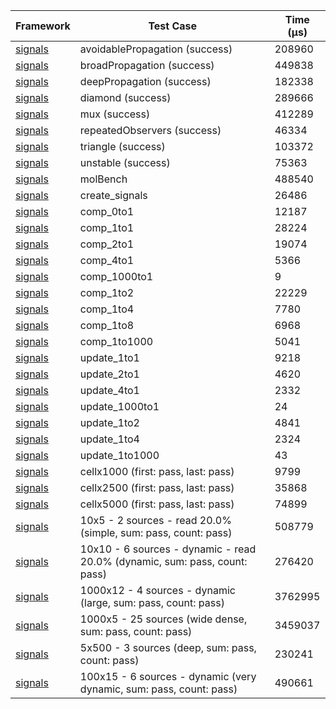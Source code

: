 | Framework | Test Case | Time (μs) |
| --- | --- | --- |
| [signals](https://github.com/rodydavis/signals.dart) | avoidablePropagation (success) | 208960 |
| [signals](https://github.com/rodydavis/signals.dart) | broadPropagation (success) | 449838 |
| [signals](https://github.com/rodydavis/signals.dart) | deepPropagation (success) | 182338 |
| [signals](https://github.com/rodydavis/signals.dart) | diamond (success) | 289666 |
| [signals](https://github.com/rodydavis/signals.dart) | mux (success) | 412289 |
| [signals](https://github.com/rodydavis/signals.dart) | repeatedObservers (success) | 46334 |
| [signals](https://github.com/rodydavis/signals.dart) | triangle (success) | 103372 |
| [signals](https://github.com/rodydavis/signals.dart) | unstable (success) | 75363 |
| [signals](https://github.com/rodydavis/signals.dart) | molBench | 488540 |
| [signals](https://github.com/rodydavis/signals.dart) | create_signals | 26486 |
| [signals](https://github.com/rodydavis/signals.dart) | comp_0to1 | 12187 |
| [signals](https://github.com/rodydavis/signals.dart) | comp_1to1 | 28224 |
| [signals](https://github.com/rodydavis/signals.dart) | comp_2to1 | 19074 |
| [signals](https://github.com/rodydavis/signals.dart) | comp_4to1 | 5366 |
| [signals](https://github.com/rodydavis/signals.dart) | comp_1000to1 | 9 |
| [signals](https://github.com/rodydavis/signals.dart) | comp_1to2 | 22229 |
| [signals](https://github.com/rodydavis/signals.dart) | comp_1to4 | 7780 |
| [signals](https://github.com/rodydavis/signals.dart) | comp_1to8 | 6968 |
| [signals](https://github.com/rodydavis/signals.dart) | comp_1to1000 | 5041 |
| [signals](https://github.com/rodydavis/signals.dart) | update_1to1 | 9218 |
| [signals](https://github.com/rodydavis/signals.dart) | update_2to1 | 4620 |
| [signals](https://github.com/rodydavis/signals.dart) | update_4to1 | 2332 |
| [signals](https://github.com/rodydavis/signals.dart) | update_1000to1 | 24 |
| [signals](https://github.com/rodydavis/signals.dart) | update_1to2 | 4841 |
| [signals](https://github.com/rodydavis/signals.dart) | update_1to4 | 2324 |
| [signals](https://github.com/rodydavis/signals.dart) | update_1to1000 | 43 |
| [signals](https://github.com/rodydavis/signals.dart) | cellx1000 (first: pass, last: pass) | 9799 |
| [signals](https://github.com/rodydavis/signals.dart) | cellx2500 (first: pass, last: pass) | 35868 |
| [signals](https://github.com/rodydavis/signals.dart) | cellx5000 (first: pass, last: pass) | 74899 |
| [signals](https://github.com/rodydavis/signals.dart) | 10x5 - 2 sources - read 20.0% (simple, sum: pass, count: pass) | 508779 |
| [signals](https://github.com/rodydavis/signals.dart) | 10x10 - 6 sources - dynamic - read 20.0% (dynamic, sum: pass, count: pass) | 276420 |
| [signals](https://github.com/rodydavis/signals.dart) | 1000x12 - 4 sources - dynamic (large, sum: pass, count: pass) | 3762995 |
| [signals](https://github.com/rodydavis/signals.dart) | 1000x5 - 25 sources (wide dense, sum: pass, count: pass) | 3459037 |
| [signals](https://github.com/rodydavis/signals.dart) | 5x500 - 3 sources (deep, sum: pass, count: pass) | 230241 |
| [signals](https://github.com/rodydavis/signals.dart) | 100x15 - 6 sources - dynamic (very dynamic, sum: pass, count: pass) | 490661 |
